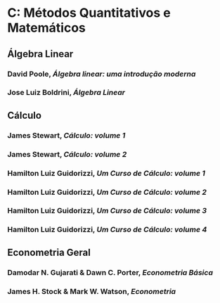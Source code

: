 # C: Métodos Quantitativos e Matemáticos

## Álgebra Linear

### David Poole, *Álgebra linear: uma introdução moderna*
### Jose Luiz Boldrini, *Álgebra Linear*

## Cálculo

### James Stewart, *Cálculo: volume 1*
### James Stewart, *Cálculo: volume 2*
### Hamilton Luiz Guidorizzi, *Um Curso de Cálculo: volume 1*
### Hamilton Luiz Guidorizzi, *Um Curso de Cálculo: volume 2*
### Hamilton Luiz Guidorizzi, *Um Curso de Cálculo: volume 3*
### Hamilton Luiz Guidorizzi, *Um Curso de Cálculo: volume 4*

## Econometria Geral

### Damodar N. Gujarati & Dawn C. Porter, *Econometria Básica*
### James H. Stock & Mark W. Watson, *Econometria*
### Jeffrey Wooldridge, *Introdução à econometria: Uma abordagem moderna*

## Econometria de Séries Temporais

### Walter Enders, *Applied Econometric Time Series*

## Matemática para Economistas

### Carl P. Simon & Lawrence Blume, *Matemática para Economistas*
### Alpha C. Chiang & Kevin Wainwright, *Matemática para economistas*


## Probabilidade

### Pau L. Meyer, *Probabilidade - Aplicações à Estatística*
